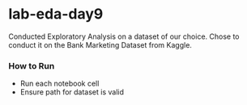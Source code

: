 # lab-eda-day9
Conducted Exploratory Analysis on a dataset of our choice. Chose to conduct it on the Bank Marketing Dataset from Kaggle.

### How to Run
- Run each notebook cell
- Ensure path for dataset is valid
